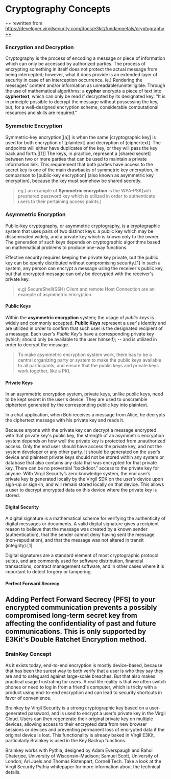 # Cryptography Concepts 
++ rewritten from https://developer.virgilsecurity.com/docs/e3kit/fundamnetals/cryptography++

### Encryption and Decryption 
Cryptography is the process of encoding a message or piece of information which can only be accessed   by authorized parties. The process of encrypting something in itself does not protect the actual message from being intercepted; however, what it does provide is an extended layer of security in case of an interception occurrence. ie.) Rendering the messages' content and/or information as unreadable/unintelligible. 
Through the use of mathematical algorithms; a **cypher** encrypts a piece of text into **cyphertext**, which can only be read if decrypted by its designated key. "It is in principle possible to decrypt the message without possessing the key, but, for a well-designed encryption scheme, considerable computational resources and skills are required."

### Symmetric Encryption
Symmetric-key encryption[[a]] is when the same [cryptographic key] is used for both encryption of [plaintext] and decryption of [ciphertext]. The endpoints will either have duplicates of the key, or they will pass the key back and forth.[[1]] The keys, in practice, represent a [shared secret] between two or more parties that can be used to maintain a private information link. This requirement that both parties have access to the secret key is one of the main drawbacks of symmetric key encryption, in comparison to [public-key encryption] (also known as asymmetric key encryption), because the key must somehow be shared secretly. 
> eg.) an example of **Symmetric encryption** is the WPA-PSK(wifi preshared password key which is utilized in order to authenticate users to their pertaining access points.)

### Asymmetric Encryption
Public-key cryptography, or asymmetric cryptography, is a cryptographic system that uses pairs of two distinct keys: a public key which may be disseminated widely, and a private key which is known only to the owner. The generation of such keys depends on cryptographic algorithms based on mathematical problems to produce one-way functions.

Effective security requires keeping the private key private, but the public key can be openly distributed without compromising security.[1] In such a system, any person can encrypt a message using the receiver's public key, but that encrypted message can only be decrypted with the receiver's private key.
> e.g) SecureShell(SSH) Client and remote Host Connection are an example of asymmetric encryption.
#### Public Keys
Within the **asymmetric encryption** system; the usage of _public keys_ is widely and commonly accepted. __Public Keys__ represent a user's identity and are utilized in order  to confirm that such  user is the designated recipient of a message. Each user's _Public Key's_ have a corresponding private key (which; should only be available to the user himself); -- and  is utilized in order to decrypt the message. 
> To make asymmetric encryption system work, there has to be a central organizing party or system to make the public keys available to all participants, and ensure that the public keys and private keys work together, like a PKI.

#### Private Keys
In an asymmetric encryption system, private keys, unlike public keys, need to be kept secret in the user's device. They are used to unscramble ciphertext generated by the corresponding public key into plaintext.

In a chat application, when Bob receives a message from Alice, he decrypts the ciphertext message with his private key and reads it.

Because anyone with the private key can decrypt a message encrypted with that private key's public key, the strength of an asymmetric encryption system depends on how well the private key is protected from unauthorized access. Only the end user should have access the private key, and not the system developer or any other party. It should be generated on the user’s device and plaintext private keys should not be stored within any system or database that also contains any data that was encrypted for that private key. There can be no proverbial “backdoor.” access to the private key for anyone. With Virgil Security’s zero knowledge system, the end user’s private key is generated locally by the Virgil SDK on the user’s device upon sign-up or sign-in, and will remain stored locally on that device. This allows a user to decrypt encrypted data on this device where the private key is stored.

#### Digital Security

A digital signature is a mathematical scheme for verifying the authenticity of digital messages or documents. A valid digital signature gives a recipient reason to believe that the message was created by a known sender (authentication), that the sender cannot deny having sent the message (non-repudiation), and that the message was not altered in transit (integrity).[1]

Digital signatures are a standard element of most cryptographic protocol suites, and are commonly used for software distribution, financial transactions, contract management software, and in other cases where it is important to detect forgery or tampering.

#### Perfect Forward Secrecy 
Adding Perfect Forward Secrecy (PFS) to your encrypted communication prevents a possibly compromised long-term secret key from affecting the confidentiality of past and future communications. This is only supported by E3Kit's Double Ratchet Encryption method.
----
### BrainKey Concept
As it exists today, end-to-end encryption is mostly device-based, because that has been the surest way to both verify that a user is who they say they are and to safeguard against large-scale breaches. But that also makes practical usage frustrating for users. A real life reality is that we often switch phones or need to log in from a friend's computer, which is tricky with a product using end-to-end encryption and can lead to security shortcuts in favor of convenience.

Brainkey by Virgil Security is a strong cryptographic key based on a user-generated password, and is used to encrypt a user's private key in the Virgil Cloud. Users can then regenerate their original private key on multiple devices, allowing access to their encrypted data from new browser sessions or devices and preventing permanent loss of encrypted data if the original device is lost. This functionality is already baked in Virgil E3Kit, particularly Brainkey is used in the Key Backup functions.

Brainkey works with Pythia, designed by Adam Everspaugh and Rahul Chaterjee, University of Wisconsin–Madison; Samuel Scott, University of London; Ari Juels and Thomas Ristenpart, Cornell Tech. Take a look at the Virgil Security Pythia whitepaper for more information about the technical details.
